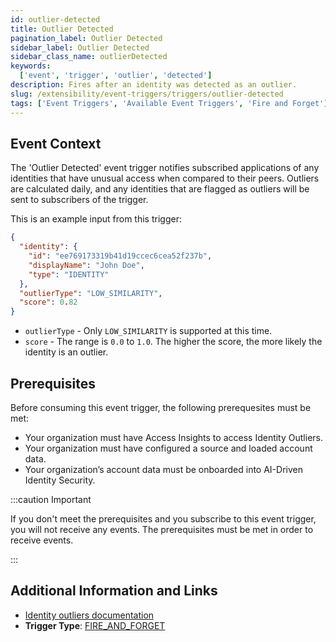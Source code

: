 ```yaml
---
id: outlier-detected
title: Outlier Detected
pagination_label: Outlier Detected
sidebar_label: Outlier Detected
sidebar_class_name: outlierDetected
keywords:
  ['event', 'trigger', 'outlier', 'detected']
description: Fires after an identity was detected as an outlier.
slug: /extensibility/event-triggers/triggers/outlier-detected
tags: ['Event Triggers', 'Available Event Triggers', 'Fire and Forget']
---
```


## Event Context

The 'Outlier Detected' event trigger notifies subscribed applications of any identities that have unusual access when compared to their peers.  Outliers are calculated daily, and any identities that are flagged as outliers will be sent to subscribers of the trigger.

This is an example input from this trigger:

```json
{
  "identity": {
    "id": "ee769173319b41d19ccec6cea52f237b",
    "displayName": "John Doe",
    "type": "IDENTITY"
  },
  "outlierType": "LOW_SIMILARITY",
  "score": 0.82
}
```

- `outlierType` - Only `LOW_SIMILARITY` is supported at this time.
- `score` - The range is `0.0` to `1.0`.  The higher the score, the more likely the identity is an outlier.

## Prerequisites

Before consuming this event trigger, the following prerequesites must be met:

- Your organization must have Access Insights to access Identity Outliers.
- Your organization must have configured a source and loaded account data.
- Your organization’s account data must be onboarded into AI-Driven Identity Security.

:::caution Important

If you don't meet the prerequisites and you subscribe to this event trigger, you will not receive any events.  The prerequisites must be met in order to receive events.

:::

## Additional Information and Links

- [Identity outliers documentation](https://documentation.sailpoint.com/saas/help/ai/access_insights/outliers.html)
- **Trigger Type**: [FIRE_AND_FORGET](../trigger-types.md#fire-and-forget)
